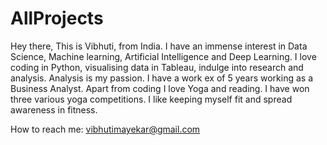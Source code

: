 # AllProjects
Hey there,
This is Vibhuti, from India. I have an immense interest in Data Science, Machine learning, Artificial Intelligence and Deep Learning. I love coding in Python, visualising data in Tableau, indulge into research and analysis. Analysis is my passion.
I have a work ex of 5 years working as a Business Analyst. 
Apart from coding I love Yoga and reading. I have won three various yoga competitions. I like keeping myself fit and spread awareness in fitness.


How to reach me: vibhutimayekar@gmail.com

